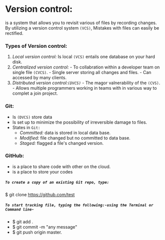 # Version control:
is a system that allows you to revisit various of files by recording changes.
By utilizing a version control system `(VCS)`, Mistakes with files can easily be rectified.
### Types of Version control:
   1. *Local version control:*
     Is local `(VCS)` entails one database on your hard disk.
   1. *Centralized version control:*
     - To collabration within a developer team on single file  `(CVCS)`.
     - Single server storing all changes and files.
     - Can accessed by many clients.
   1. *Distributed version control:`(DVCS)`*
     - The magor valnerability of the `(CVS)`.
     - Allows multiple programmers working in teams with in various way to complet a join project.
### Git:
- Is `(DVCS)` store data
- Is set up to minimize the possibility of irreversible damage to files.
- States in `Git:`
  - *Committed:* data is stored in local data base.
  - *Modified:* file changed but no committed to data base.
  - *Staged:* flagged a file's changed version.
### GitHub:
- is a place to share code with other on the cloud.
- is a place to store your codes
##### `To create a copy of an existing Git repo, type:`
$ git clone https://github.com/test
##### `To start tracking file, typing the following:-using the Terminal or Command line-`
- $ git add .
- $ git commit -m "any message"
- $ git push origin master.

